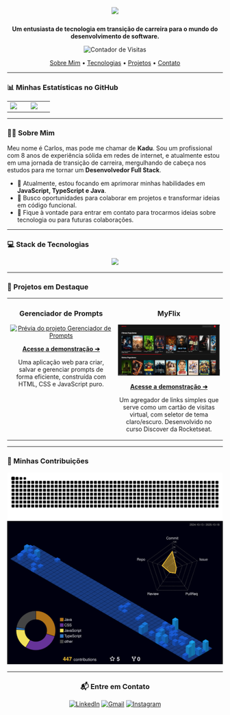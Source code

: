 <h1 align="center">
  <img src="https://readme-typing-svg.herokuapp.com/?font=Righteous&size=35&center=true&vCenter=true&width=500&height=70&duration=4000&lines=Olá,+seja+bem-vindo(a)!;Me+chamo+Carlos+Eduardo." />
</h1>

<p align="center">
  <strong>Um entusiasta de tecnologia em transição de carreira para o mundo do desenvolvimento de software.</strong>
</p>

<p align="center">
  <img src="https://komarev.com/ghpvc/?username=kadusr&label=Visitantes+do+Perfil&color=0e75b6&style=flat" alt="Contador de Visitas" />
</p>

<div align="center">
  <a href="#-sobre-mim">Sobre Mim</a> •
  <a href="#-stack-de-tecnologias">Tecnologias</a> •
  <a href="#-projetos-em-destaque">Projetos</a> •
  <a href="#-conecte-se-comigo">Contato</a>
</div>

---

### 📊 Minhas Estatísticas no GitHub

<table width=100% align=center>
<tr>
   <td width=30% valign=center>
   <a href="https://github.com/KaduSR">
       <img height="180em" src="https://github-readme-stats.vercel.app/api/top-langs/?username=KaduSR&layout=compact&langs_count=7&theme=dracula"/>
       </a>
   </td>
   <td width=33% valign=center>
<a href="https://github.com/KaduSR">
    <img height="180em" src="https://github-readme-stats.vercel.app/api?username=KaduSR&show_icons=true&theme=dracula&include_all_commits=true&count_private=true"/>
   </a>
   </td>
</tr>
</table>

---

<h3 id="-sobre-mim">👨‍💻 Sobre Mim</h3>

<p>Meu nome é Carlos, mas pode me chamar de <strong>Kadu</strong>. Sou um profissional com 8 anos de experiência sólida em redes de internet, e atualmente estou em uma jornada de transição de carreira, mergulhando de cabeça nos estudos para me tornar um <strong>Desenvolvedor Full Stack</strong>.</p>
<ul>
    <li>🌱 Atualmente, estou focando em aprimorar minhas habilidades em <strong>JavaScript, TypeScript e Java</strong>.</li>
    <li>🚀 Busco oportunidades para colaborar em projetos e transformar ideias em código funcional.</li>
    <li>💬 Fique à vontade para entrar em contato para trocarmos ideias sobre tecnologia ou para futuras colaborações.</li>
</ul>

---

<h3 id="-stack-de-tecnologias">💻 Stack de Tecnologias</h3>

<p align="center">
  <a href="https://skillicons.dev">
    <img src="https://skillicons.dev/icons?i=git,vscode,html,css,javascript,typescript,angular,react,nodejs,java,spring,nextjs&perline=6" />
  </a>
</p>

---

<h3 id="-projetos-em-destaque">🚀 Projetos em Destaque</h3>

<table align="center">
  <tr align="center" valign="top">
    <td width="50%">
      <h3 align="center">Gerenciador de Prompts</h3>
      <a href="https://github.com/KaduSR/Gerenciador-de-Prompts">
        <img src="https://raw.githubusercontent.com/KaduSR/Gerenciador-de-Prompts/main/assets/print.png" alt="Prévia do projeto Gerenciador de Prompts" style="width:100%;">
      </a>
      <p align="center">
        <a href="https://prompts.kadudev.com/">
          <strong>Acesse a demonstração ➔</strong>
        </a>
      </p>
      <p>Uma aplicação web para criar, salvar e gerenciar prompts de forma eficiente, construída com HTML, CSS e JavaScript puro.</p>
    </td>
    <td width="50%">
      <h3 align="center">MyFlix</h3>
      <a href="https://github.com/KaduSR/MyFlix">
        <img src="https://raw.githubusercontent.com/KaduSR/MyFlix/main/docs/print.png" alt="Prévia do projeto Agregador de Links" style="width:100%;">
      </a>
      <p align="center">
        <a href="https://myflix.kadudev.com/">
          <strong>Acesse a demonstração ➔</strong>
        </a>
      </p>
      <p>Um agregador de links simples que serve como um cartão de visitas virtual, com seletor de tema claro/escuro. Desenvolvido no curso Discover da Rocketseat.</p>
    </td>
  </tr>
</table>

---

### 🎨 Minhas Contribuições

<div align="center">
  <img src="https://github.com/KaduSR/KaduSR/blob/output/snake.svg" alt="Snake animation" />
</div>
<div align="center">
  <img src="./profile-3d-contrib/profile-night-view.svg" alt="Gráfico de Contribuições 3D" />
</div>

---

<h3 align="center" id="-conecte-se-comigo">📬 Entre em Contato</h3>

<p align="center">
  <a href="https://www.linkedin.com/in/kaduesr" target="_blank"><img src="https://img.shields.io/badge/LinkedIn-0077B5?style=for-the-badge&logo=linkedin&logoColor=white" alt="LinkedIn"></a>
  <a href="mailto:kaduesr@gmail.com" target="_blank"><img src="https://img.shields.io/badge/Gmail-D14836?style=for-the-badge&logo=gmail&logoColor=white" alt="Gmail"></a>
  <a href="https://www.instagram.com/kaduesr" target="_blank"><img src="https://img.shields.io/badge/Instagram-E4405F?style=for-the-badge&logo=instagram&logoColor=white" alt="Instagram"></a>
</p>
